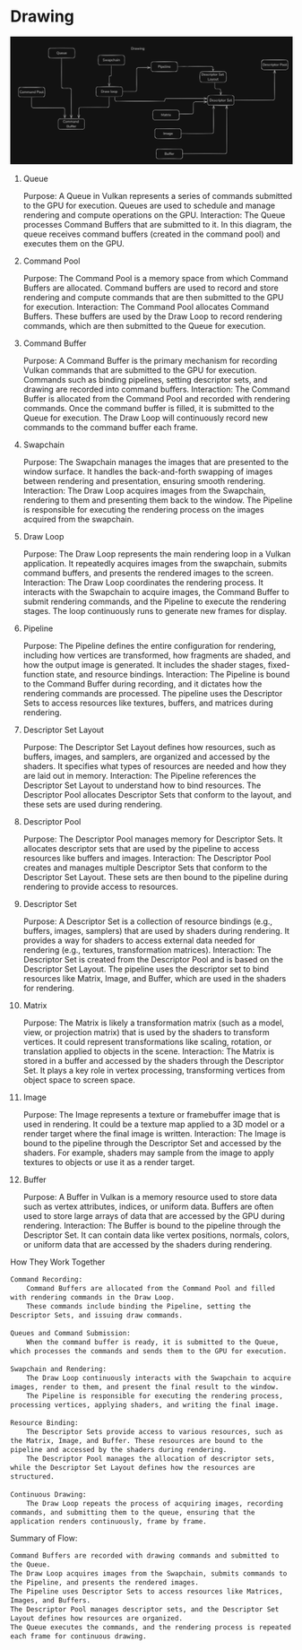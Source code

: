 # Drawing

![Drawing](/VoxelEngine/images/Drawing.png)

1. Queue

    Purpose: A Queue in Vulkan represents a series of commands submitted to the GPU for execution. Queues are used to schedule and manage rendering and compute operations on the GPU.
    Interaction: The Queue processes Command Buffers that are submitted to it. In this diagram, the queue receives command buffers (created in the command pool) and executes them on the GPU.

2. Command Pool

    Purpose: The Command Pool is a memory space from which Command Buffers are allocated. Command buffers are used to record and store rendering and compute commands that are then submitted to the GPU for execution.
    Interaction: The Command Pool allocates Command Buffers. These buffers are used by the Draw Loop to record rendering commands, which are then submitted to the Queue for execution.

3. Command Buffer

    Purpose: A Command Buffer is the primary mechanism for recording Vulkan commands that are submitted to the GPU for execution. Commands such as binding pipelines, setting descriptor sets, and drawing are recorded into command buffers.
    Interaction: The Command Buffer is allocated from the Command Pool and recorded with rendering commands. Once the command buffer is filled, it is submitted to the Queue for execution. The Draw Loop will continuously record new commands to the command buffer each frame.

4. Swapchain

    Purpose: The Swapchain manages the images that are presented to the window surface. It handles the back-and-forth swapping of images between rendering and presentation, ensuring smooth rendering.
    Interaction: The Draw Loop acquires images from the Swapchain, rendering to them and presenting them back to the window. The Pipeline is responsible for executing the rendering process on the images acquired from the swapchain.

5. Draw Loop

    Purpose: The Draw Loop represents the main rendering loop in a Vulkan application. It repeatedly acquires images from the swapchain, submits command buffers, and presents the rendered images to the screen.
    Interaction: The Draw Loop coordinates the rendering process. It interacts with the Swapchain to acquire images, the Command Buffer to submit rendering commands, and the Pipeline to execute the rendering stages. The loop continuously runs to generate new frames for display.

6. Pipeline

    Purpose: The Pipeline defines the entire configuration for rendering, including how vertices are transformed, how fragments are shaded, and how the output image is generated. It includes the shader stages, fixed-function state, and resource bindings.
    Interaction: The Pipeline is bound to the Command Buffer during recording, and it dictates how the rendering commands are processed. The pipeline uses the Descriptor Sets to access resources like textures, buffers, and matrices during rendering.

7. Descriptor Set Layout

    Purpose: The Descriptor Set Layout defines how resources, such as buffers, images, and samplers, are organized and accessed by the shaders. It specifies what types of resources are needed and how they are laid out in memory.
    Interaction: The Pipeline references the Descriptor Set Layout to understand how to bind resources. The Descriptor Pool allocates Descriptor Sets that conform to the layout, and these sets are used during rendering.

8. Descriptor Pool

    Purpose: The Descriptor Pool manages memory for Descriptor Sets. It allocates descriptor sets that are used by the pipeline to access resources like buffers and images.
    Interaction: The Descriptor Pool creates and manages multiple Descriptor Sets that conform to the Descriptor Set Layout. These sets are then bound to the pipeline during rendering to provide access to resources.

9. Descriptor Set

    Purpose: A Descriptor Set is a collection of resource bindings (e.g., buffers, images, samplers) that are used by shaders during rendering. It provides a way for shaders to access external data needed for rendering (e.g., textures, transformation matrices).
    Interaction: The Descriptor Set is created from the Descriptor Pool and is based on the Descriptor Set Layout. The pipeline uses the descriptor set to bind resources like Matrix, Image, and Buffer, which are used in the shaders for rendering.

10. Matrix

    Purpose: The Matrix is likely a transformation matrix (such as a model, view, or projection matrix) that is used by the shaders to transform vertices. It could represent transformations like scaling, rotation, or translation applied to objects in the scene.
    Interaction: The Matrix is stored in a buffer and accessed by the shaders through the Descriptor Set. It plays a key role in vertex processing, transforming vertices from object space to screen space.

11. Image

    Purpose: The Image represents a texture or framebuffer image that is used in rendering. It could be a texture map applied to a 3D model or a render target where the final image is written.
    Interaction: The Image is bound to the pipeline through the Descriptor Set and accessed by the shaders. For example, shaders may sample from the image to apply textures to objects or use it as a render target.

12. Buffer

    Purpose: A Buffer in Vulkan is a memory resource used to store data such as vertex attributes, indices, or uniform data. Buffers are often used to store large arrays of data that are accessed by the GPU during rendering.
    Interaction: The Buffer is bound to the pipeline through the Descriptor Set. It can contain data like vertex positions, normals, colors, or uniform data that are accessed by the shaders during rendering.

How They Work Together

    Command Recording:
        Command Buffers are allocated from the Command Pool and filled with rendering commands in the Draw Loop.
        These commands include binding the Pipeline, setting the Descriptor Sets, and issuing draw commands.

    Queues and Command Submission:
        When the command buffer is ready, it is submitted to the Queue, which processes the commands and sends them to the GPU for execution.

    Swapchain and Rendering:
        The Draw Loop continuously interacts with the Swapchain to acquire images, render to them, and present the final result to the window.
        The Pipeline is responsible for executing the rendering process, processing vertices, applying shaders, and writing the final image.

    Resource Binding:
        The Descriptor Sets provide access to various resources, such as the Matrix, Image, and Buffer. These resources are bound to the pipeline and accessed by the shaders during rendering.
        The Descriptor Pool manages the allocation of descriptor sets, while the Descriptor Set Layout defines how the resources are structured.

    Continuous Drawing:
        The Draw Loop repeats the process of acquiring images, recording commands, and submitting them to the queue, ensuring that the application renders continuously, frame by frame.

Summary of Flow:

    Command Buffers are recorded with drawing commands and submitted to the Queue.
    The Draw Loop acquires images from the Swapchain, submits commands to the Pipeline, and presents the rendered images.
    The Pipeline uses Descriptor Sets to access resources like Matrices, Images, and Buffers.
    The Descriptor Pool manages descriptor sets, and the Descriptor Set Layout defines how resources are organized.
    The Queue executes the commands, and the rendering process is repeated each frame for continuous drawing.
